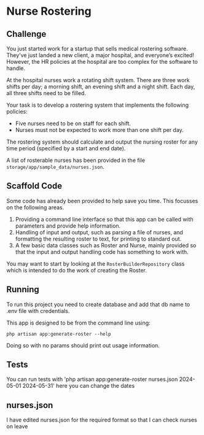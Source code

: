 # Nurse Rostering

## Challenge

You just started work for a startup that sells medical rostering software. They’ve just landed a new client, a major hospital, and everyone’s excited! However, the HR policies at the hospital are too complex for the software to handle.

At the hospital nurses work a rotating shift system. There are three work shifts per day; a morning shift, an evening shift and a night shift. Each day, all three shifts need to be filled.

Your task is to develop a rostering system that implements the following policies:

- Five nurses need to be on staff for each shift.
- Nurses must not be expected to work more than one shift per day.

The rostering system should calculate and output the nursing roster for any time period (specified by a start and end date).

A list of rosterable nurses has been provided in the file `storage/app/sample_data/nurses.json`.

## Scaffold Code

Some code has already been provided to help save you time. This focusses on the following areas.

1. Providing a command line interface so that this app can be called with parameters and provide help information.
2. Handling of input and output, such as parsing a file of nurses, and formatting the resulting roster to text, for printing to standard out.
3. A few basic data classes such as Roster and Nurse, mainly provided so that the input and output handling code has something to work with.

You may want to start by looking at the `RosterBuilderRepository` class which is intended to do the work of creating the Roster.

## Running

To run this project you need to create database and add that db name to .env file with credentials.

This app is designed to be from the command line using:

```
php artisan app:generate-roster --help
```

Doing so with no params should print out usage information.

## Tests

You can run tests with 'php artisan app:generate-roster nurses.json 2024-05-01 2024-05-31'
here you can change the dates

## nurses.json

I have edited nurses.json for the required format so that I can check nurses on leave



